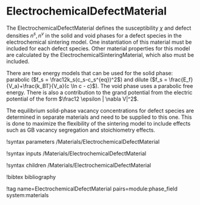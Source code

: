 # ElectrochemicalDefectMaterial

The ElectrochemicalDefectMaterial defines the susceptibility $\chi$ and defect densities $n^s, n^v$
in the solid and void phases for a defect species
in the electrochemical sintering model. One instantiation of this material must be included for
each defect species. Other material properties for this model are calculated by the
ElectrochemicalSinteringMaterial, which also must be included.

There are two energy models that can be used for the solid phase: parabolic
($f_s = \frac12k_s(c_s-c_s^{eq})^2$) and dilute ($f_s = \frac{E_f}{V_a}+\frac{k_BT}{V_a}(c \ln c - c)$).
The void phase uses a parabolic free energy. There is also a contribution to the grand potential
from the electric potential of the form $\frac12 \epsilon | \nabla V|^2$.

The equilibrium solid-phase vacancy concentrations for defect species are determined in separate
materials and need to be supplied to this one.
This is done to maximize the flexibility of the sintering model to include effects
such as GB vacancy segregation and stoichiometry effects.

!syntax parameters /Materials/ElectrochemicalDefectMaterial

!syntax inputs /Materials/ElectrochemicalDefectMaterial

!syntax children /Materials/ElectrochemicalDefectMaterial

!bibtex bibliography

!tag name=ElectrochemicalDefectMaterial pairs=module:phase_field system:materials
